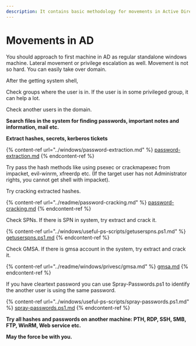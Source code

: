 ```yaml
---
description: It contains basic methodology for movements in Active Directory.
---
```


# Movements in AD

You should approach to first machine in AD as regular standalone windows machine. Lateral movement or privilege escalation as well. Movement is not so hard. You can easily take over domain.

After the getting system shell,

Check groups where the user is in. If the user is in some privileged group, it can help a lot.

Check another users in the domain.

**Search files in the system for finding passwords, important notes and information, mail etc.**

**Extract hashes, secrets, kerberos tickets**

{% content-ref url="../windows/password-extraction.md" %}
[password-extraction.md](../windows/password-extraction.md)
{% endcontent-ref %}

Try pass the hash methods like using psexec or crackmapexec from impacket, evil-winrm, xfreerdp etc. (If the target user has not Administrator rights, you cannot get shell with impacket).

Try cracking extracted hashes.

{% content-ref url="../readme/password-cracking.md" %}
[password-cracking.md](../readme/password-cracking.md)
{% endcontent-ref %}

Check SPNs. If there is SPN in system, try extract and crack it.

{% content-ref url="../windows/useful-ps-scripts/getuserspns.ps1.md" %}
[getuserspns.ps1.md](../windows/useful-ps-scripts/getuserspns.ps1.md)
{% endcontent-ref %}

Check GMSA. If there is gmsa account in the system, try extract and crack it.

{% content-ref url="../readme/windows/privesc/gmsa.md" %}
[gmsa.md](../readme/windows/privesc/gmsa.md)
{% endcontent-ref %}

If you have cleartext password you can use Spray-Passwords.ps1 to identify the another user is using the same password.

{% content-ref url="../windows/useful-ps-scripts/spray-passwords.ps1.md" %}
[spray-passwords.ps1.md](../windows/useful-ps-scripts/spray-passwords.ps1.md)
{% endcontent-ref %}

**Try all hashes and passwords on another machine: PTH, RDP, SSH, SMB, FTP, WinRM, Web service etc.**

**May the force be with you.**
